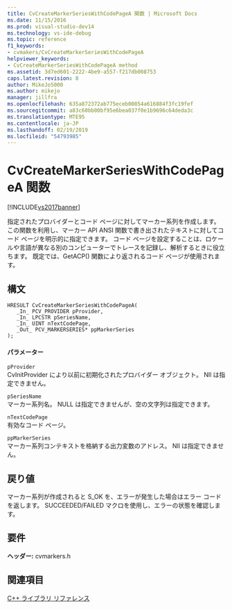 ```yaml
---
title: CvCreateMarkerSeriesWithCodePageA 関数 | Microsoft Docs
ms.date: 11/15/2016
ms.prod: visual-studio-dev14
ms.technology: vs-ide-debug
ms.topic: reference
f1_keywords:
- cvmakers/CvCreateMarkerSeriesWithCodePageA
helpviewer_keywords:
- CvCreateMarkerSeriesWithCodePageA method
ms.assetid: 3d7ed601-2222-4be9-a557-f217db008753
caps.latest.revision: 8
author: MikeJo5000
ms.author: mikejo
manager: jillfra
ms.openlocfilehash: 635a872372ab775eceb00854a616884f3fc19fef
ms.sourcegitcommit: a83c60bb00bf95e6bea037f0e1b9696c64deda3c
ms.translationtype: MTE95
ms.contentlocale: ja-JP
ms.lasthandoff: 02/19/2019
ms.locfileid: "54793985"
---
```

# <a name="cvcreatemarkerserieswithcodepagea-function"></a>CvCreateMarkerSeriesWithCodePageA 関数
[!INCLUDE[vs2017banner](../includes/vs2017banner.md)]

指定されたプロバイダーとコード ページに対してマーカー系列を作成します。 この関数を利用し、マーカー API ANSI 関数で書き出されたテキストに対してコード ページを明示的に指定できます。 コード ページを設定することは、ロケールや言語が異なる別のコンピューターでトレースを記録し、解析するときに役立ちます。 既定では、GetACP() 関数により返されるコード ページが使用されます。  
  
## <a name="syntax"></a>構文  
  
```  
HRESULT CvCreateMarkerSeriesWithCodePageA(  
   _In_ PCV_PROVIDER pProvider,  
   _In_ LPCSTR pSeriesName,  
   _In_ UINT nTextCodePage,  
   _Out_ PCV_MARKERSERIES* ppMarkerSeries  
);  
```  
  
#### <a name="parameters"></a>パラメーター  
 `pProvider`  
 CvInitProvider により以前に初期化されたプロバイダー オブジェクト。 Nll は指定できません。  
  
 `pSeriesName`  
 マーカー系列名。 NULL は指定できませんが、空の文字列は指定できます。  
  
 `nTextCodePage`  
 有効なコード ページ。  
  
 `ppMarkerSeries`  
 マーカー系列コンテキストを格納する出力変数のアドレス。 Nll は指定できません。  
  
## <a name="return-value"></a>戻り値  
 マーカー系列が作成されると S_OK を、エラーが発生した場合はエラー コードを返します。 SUCCEEDED/FAILED マクロを使用し、エラーの状態を確認します。  
  
## <a name="requirements"></a>要件  
 **ヘッダー:** cvmarkers.h  
  
## <a name="see-also"></a>関連項目  
 [C++ ライブラリ リファレンス](../profiling/cpp-library-reference.md)
